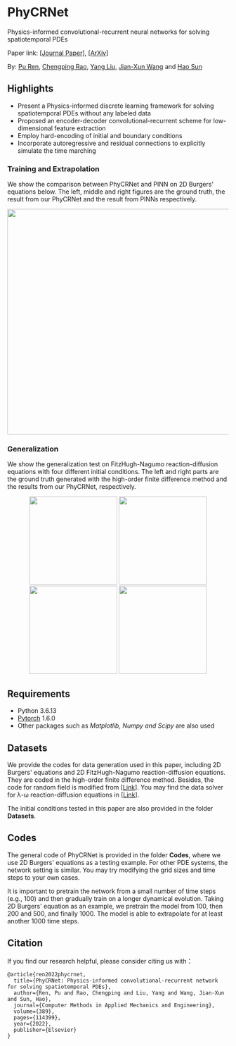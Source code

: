 # PhyCRNet

Physics-informed convolutional-recurrent neural networks for solving spatiotemporal PDEs 

Paper link: [[Journal Paper](https://www.sciencedirect.com/science/article/pii/S0045782521006514)], [[ArXiv](https://arxiv.org/pdf/2106.14103.pdf)]

By: [Pu Ren](https://scholar.google.com/citations?user=7FxlSHEAAAAJ&hl=en), [Chengping Rao](https://github.com/Raocp), [Yang Liu](https://coe.northeastern.edu/people/liu-yang/), [Jian-Xun Wang](http://sites.nd.edu/jianxun-wang/) and [Hao Sun](https://web.mit.edu/haosun/www/#/home)

## Highlights
- Present a Physics-informed discrete learning framework for solving spatiotemporal PDEs without any labeled data
- Proposed an encoder-decoder convolutional-recurrent scheme for low-dimensional feature extraction
- Employ hard-encoding of initial and boundary conditions
- Incorporate autoregressive and residual connections to explicitly simulate the time marching



### Training and Extrapolation

We show the comparison between PhyCRNet and PINN on 2D Burgers' equations below. The left, middle and right figures are the ground truth, the result from our PhyCRNet and the result from PINNs respectively.

<p align="center">
  <img src="https://user-images.githubusercontent.com/55661641/135552658-c3c2c955-dc12-4995-8451-d3f524af1405.gif" width="512">
</p>



### Generalization

We show the generalization test on FitzHugh-Nagumo reaction-diffusion equations with four different initial conditions. The left and right parts are the ground truth generated with the high-order finite difference method and the results from our PhyCRNet, respectively.

<p align="center">
  <img src="https://user-images.githubusercontent.com/55661641/135554104-ef5ee5dd-a707-4448-9634-89b23a4c8858.gif" width="200">
  <img src="https://user-images.githubusercontent.com/55661641/135554152-ab0d830e-e2eb-489e-8faf-8b9298072a36.gif" width="200">
  <img src="https://user-images.githubusercontent.com/55661641/135554156-efd65c12-2ab2-4ceb-bb3e-719cdf636710.gif" width="200">
  <img src="https://user-images.githubusercontent.com/55661641/135554165-1d4f9d41-795f-4d4d-b7fa-0299b2c45fca.gif" width="200">
</p>



## Requirements

- Python 3.6.13
- [Pytorch](https://pytorch.org/) 1.6.0
- Other packages such as *Matplotlib, Numpy and Scipy* are also used

## Datasets

We provide the codes for data generation used in this paper, including 2D Burgers' equations and 2D FitzHugh-Nagumo reaction-diffusion equations. They are coded in the high-order finite difference method. Besides, the code for random field is modified from [[Link](https://github.com/zongyi-li/fourier_neural_operator/tree/master/data_generation/navier_stokes)]. You may find the data solver for λ-ω reaction-diffusion equations in [[Link](https://github.com/snagcliffs/PDE-FIND/tree/master/Datasets)]. 

The initial conditions tested in this paper are also provided in the folder **Datasets**.

## Codes

The general code of PhyCRNet is provided in the folder **Codes**, where we use 2D Burgers' equations as a testing example. For other PDE systems, the network setting is similar. You may try modifying the grid sizes and time steps to your own cases.

It is important to pretrain the network from a small number of time steps (e.g., 100) and then gradually train on a longer dynamical evolution. Taking 2D Burgers' equation as an example, we pretrain the model from 100, then 200 and 500, and finally 1000. The model is able to extrapolate for at least another 1000 time steps.


## Citation
If you find our research helpful, please consider citing us with：

```
@article{ren2022phycrnet,
  title={PhyCRNet: Physics-informed convolutional-recurrent network for solving spatiotemporal PDEs},
  author={Ren, Pu and Rao, Chengping and Liu, Yang and Wang, Jian-Xun and Sun, Hao},
  journal={Computer Methods in Applied Mechanics and Engineering},
  volume={389},
  pages={114399},
  year={2022},
  publisher={Elsevier}
}
```
